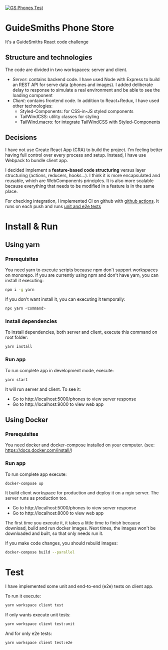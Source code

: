 [![GS Phones Test](https://github.com/jgleal/react-phone-catalogue/workflows/GS%20Phones%20Test/badge.svg)](https://github.com/jgleal/react-phone-catalogue/actions?query=workflow%3A%22GS+Phones+Test%22)

# GuideSmiths Phone Store

It's a GuideSmiths React code challenge

## Structure and technologies

The code are divided in two workspaces: server and client.

- _Server_: contains backend code. I have used Node with Express to build an REST API for serve data (phones and images). I added deliberate delay to response to simulate a real environment and be able to see the loading component
- _Client_: contains frontend code. In addition to React+Redux, I have used other technologies:
  - Styled-Components: for CSS-in-JS styled components
  - TailWindCSS: utility classes for styling
  - TailWind.macro: for integrate TailWindCSS with Styled-Components

## Decisions

I have not use Create React App (CRA) to build the project. I'm feeling better having full control over every process and setup. Instead, I have use Webpack to bundle client app.

I decided implement a **feature-based code structuring** versus layer structuring (actions, reducers, hooks...). I think it is more encapsulated and reusable, which are WebComponents principles. It is also more scalable because everything that needs to be modified in a feature is in the same place.

For checking integration, I implemented CI on github with [github actions](https://github.com/features/actions). It runs on each push and runs [unit and e2e tests](#Test)

# Install & Run

## Using yarn

### Prerequisites

You need yarn to execute scripts because npm don't support workspaces on monorepo. If you are currently using npm and don't have yarn, you can install it executing:

```bash
npm i -g yarn
```

If you don't want install it, you can executing it temporally:

```bash
npx yarn <command>
```

### Install dependencies

To install dependencies, both server and client, execute this command on root folder:

```bash
yarn install
```

### Run app

To run complete app in development mode, execute:

```bash
yarn start
```

It will run server and client. To see it:

- Go to http://localhost:5000/phones to view server response
- Go to http://localhost:9000 to view web app

## Using Docker

### Prerequisites

You need docker and docker-compose installed on your computer. (see: https://docs.docker.com/install/)

### Run app

To run complete app execute:

```bash
docker-compose up
```

It build client workspace for production and deploy it on a ngix server. The server runs as production too.

- Go to http://localhost:5000/phones to view server response
- Go to http://localhost:8000 to view web app

The first time you execute it, it takes a little time to finish because download, build and run docker images. Next times, the images won't be downloaded and built, so that only needs run it.

If you make code changes, you should rebuild images:

```bash
docker-compose build --parallel
```

# Test

I have implemented some unit and end-to-end (e2e) tests on client app.

To run it execute:

```bash
yarn workspace client test
```

If only wants execute unit tests:

```bash
yarn workspace client test:unit
```

And for only e2e tests:

```bash
yarn workspace client test:e2e
```
